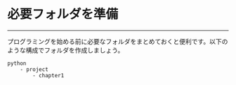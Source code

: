 # 必要フォルダを準備
* * * * *
プログラミングを始める前に必要なフォルダをまとめておくと便利です。以下のような構成でフォルダを作成しましょう。

```
python 
    - project
        - chapter1
```